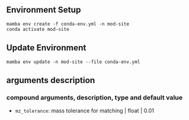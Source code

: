 ## Environment Setup

```
mamba env create -f conda-env.yml -n mod-site
conda activate mod-site
```

## Update Environment

```
mamba env update -n mod-site --file conda-env.yml

```

<!-- compound arguments json explained -->
## arguments description
### compound arguments, description, type and default value
- `mz_tolerance`: mass tolerance for matching | float | 0.01